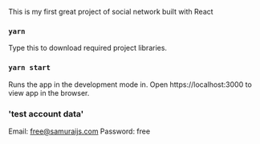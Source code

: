 This is my first great project of social network built with React

### `yarn`

Type this to download required project
libraries.

### `yarn start`

Runs the app in the development mode in.
Open https://localhost:3000 to view app
in the browser.

### 'test account data'

Email: free@samuraijs.com
Password: free